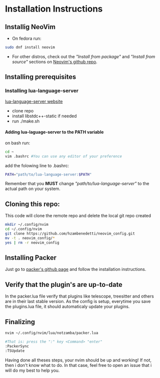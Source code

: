 # Installation Instructions

## Installig NeoVim

* On fedora run:

```bash 
sudo dnf install neovim
```

* For other distros, check out the *"Install from package"* and *"Install from source"* sections on [Neovim's github repo](https://github.com/neovim/neovim?tab=readme-ov-file#install-from-package).

## Installing prerequisites

### Installing lua-language-server

[lua-language-server website](https://luals.github.io/wiki/build/)

* clone repo
* install libstdc++-static if needed
* run ./make.sh

#### Adding lua-laguage-server to the PATH variable

on bash run:
```bash
cd ~
vim .bashrc #You can use any editor of your preference
```

add the folowing line to .bashrc:
```bash
PATH="path/to/lua-language-server:$PATH"
```
Remember that you **MUST** change *"path/to/lua-language-server"* to the actual path on your system.

## Cloning this repo:

This code will clone the remote repo and delete the local git repo created

```bash
mkdir ~/.config/nvim
cd ~/.config/nvim
git clone https://github.com/hzambenedetti/neovim_config.git
mv -t . neovim_config/*
yes | rm -r neovim_config
```

## Installing Packer

Just go to [packer's github page](https://github.com/wbthomason/packer.nvim?tab=readme-ov-file#quickstart) and follow the installation instructions.

## Verify that the plugin's are up-to-date

In the packer.lua file verify that plugins like telescope, treesitter and others are in their last stable version.
As the config is setup, everytime you save the plugins.lua file, it should automaticaly update your plugins.

## Finalizing

```bash
nvim ~/.config/nvim/lua/notzamba/packer.lua

#That is: press the ":" key <Command> "enter"
:PackerSync
:TSUpdate
```

Having done all theses steps, your nvim should be up and working!
If not, then i don't know what to do. In that case, feel free to open an issue that i will do my best to help you.

